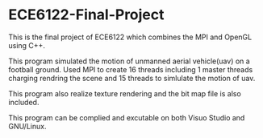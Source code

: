 # ECE6122-Final-Project
This is the final project of ECE6122 which combines the MPI and OpenGL using C++.

This program simulated the motion of unmanned aerial vehicle(uav) on a football ground. Used MPI to create 16 threads including 1 master threads charging rendring the scene and 15 threads to simlulate the motion of uav.

This program also realize texture rendering and the bit map file is also included.

This program can be complied and excutable on both Visuo Studio and GNU/Linux. 
